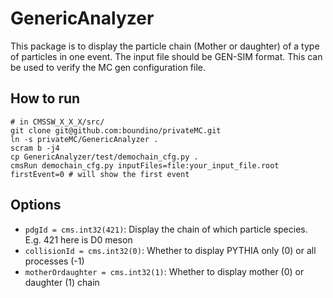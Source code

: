 # GenericAnalyzer
This package is to display the particle chain (Mother or daughter) of a type of particles in one event. The input file should be GEN-SIM format. This can be used to verify the MC gen configuration file.

## How to run
```
# in CMSSW_X_X_X/src/
git clone git@github.com:boundino/privateMC.git
ln -s privateMC/GenericAnalyzer .
scram b -j4
cp GenericAnalyzer/test/demochain_cfg.py .
cmsRun demochain_cfg.py inputFiles=file:your_input_file.root firstEvent=0 # will show the first event
``` 

## Options
* `pdgId = cms.int32(421)`: Display the chain of which particle species. E.g. 421 here is D0 meson
* `collisionId = cms.int32(0)`: Whether to display PYTHIA only (0) or all processes (-1)
* `motherOrdaughter = cms.int32(1)`: Whether to display mother (0) or daughter (1) chain

